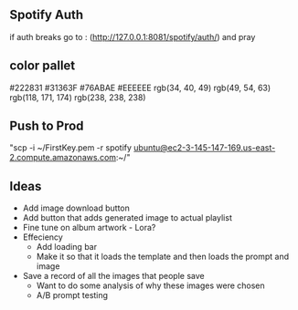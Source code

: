 ## Spotify Auth
if auth breaks go to : (http://127.0.0.1:8081/spotify/auth/) and pray


## color pallet

#222831
#31363F
#76ABAE
#EEEEEE
rgb(34, 40, 49)
rgb(49, 54, 63)
rgb(118, 171, 174)
rgb(238, 238, 238)


## Push to Prod
"scp -i ~/FirstKey.pem -r spotify ubuntu@ec2-3-145-147-169.us-east-2.compute.amazonaws.com:~/"

## Ideas
- Add image download button
- Add button that adds generated image to actual playlist
- Fine tune on album artwork - Lora?
- Effeciency
    - Add loading bar
    - Make it so that it loads the template and then loads the prompt and image
- Save a record of all the images that people save
    - Want to do some analysis of why these images were chosen
    - A/B prompt testing